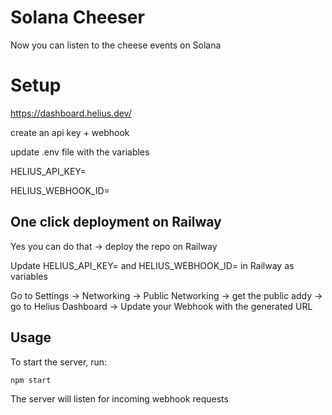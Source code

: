 # Solana Cheeser

Now you can listen to the cheese events on Solana

# Setup 

https://dashboard.helius.dev/

create an api key + webhook

update .env file with the variables

HELIUS_API_KEY=

HELIUS_WEBHOOK_ID=


## One click deployment on Railway

Yes you can do that -> deploy the repo on Railway

Update HELIUS_API_KEY= and HELIUS_WEBHOOK_ID= in Railway as variables

Go to Settings -> Networking -> Public Networking -> get the public addy -> go to Helius Dashboard -> Update your Webhook with the generated URL


## Usage

To start the server, run:
```
npm start
```

The server will listen for incoming webhook requests 
